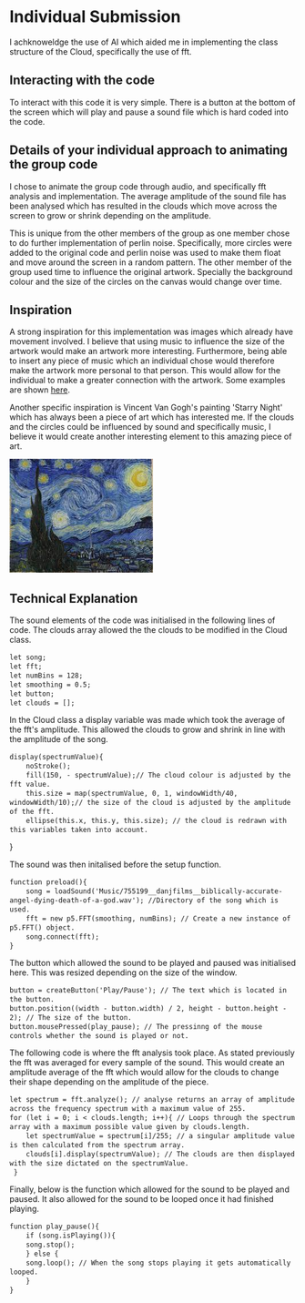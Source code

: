# Individual Submission

I achknoweldge the use of AI which aided me in implementing the class structure of the Cloud, specifically the use of fft.

## Interacting with the code
To interact with this code it is very simple. There is a button at the bottom of the screen which will play and pause a sound file which is hard coded into the code.

## Details of your individual approach to animating the group code
I chose to animate the group code through audio, and specifically fft analysis and implementation. The average amplitude of the sound file has been analysed which has resulted in the clouds which move across the screen to grow or shrink depending on the amplitude.

This is unique from the other members of the group as one member chose to do further implementation of perlin noise. Specifically, more circles were added to the original code and perlin noise was used to make them float and move around the screen in a random pattern. The other member of the group used time to influence the original artwork. Specially the background colour and the size of the circles on the canvas would change over time.

## Inspiration
A strong inspiration for this implementation was images which already have movement involved. I believe that using music to influence the size of the artwork would make an artwork more interesting. Furthermore, being able to insert any piece of music which an individual chose would therefore make the artwork more personal to that person. This would allow for the individual to make a greater connection with the artwork. Some examples are shown [here](https://giphy.com/gifs/opening-grayscale-grow-l3q2RlV4Nb4NPdfHO).

Another specific inspiration is Vincent Van Gogh's painting 'Starry Night' which has always been a piece of art which has interested me. If the clouds and the circles could be influenced by sound and specifically music, I believe it would create another interesting element to this amazing piece of art.

<img src="Images/Starry Night.png">

## Technical Explanation
The sound elements of the code was initialised in the following lines of code. The clouds array allowed the the clouds to be modified in the Cloud class.

    let song;
    let fft;
    let numBins = 128;
    let smoothing = 0.5;
    let button;
    let clouds = [];

In the Cloud class a display variable was made which took the average of the fft's amplitude. This allowed the clouds to grow and shrink in line with the amplitude of the song.


    display(spectrumValue){
        noStroke();
        fill(150, - spectrumValue);// The cloud colour is adjusted by the fft value.
        this.size = map(spectrumValue, 0, 1, windowWidth/40, windowWidth/10);// the size of the cloud is adjusted by the amplitude of the fft.
        ellipse(this.x, this.y, this.size); // the cloud is redrawn with this variables taken into account.
  }

The sound was then initalised before the setup function.

    function preload(){
        song = loadSound('Music/755199__danjfilms__biblically-accurate-angel-dying-death-of-a-god.wav'); //Directory of the song which is used.
        fft = new p5.FFT(smoothing, numBins); // Create a new instance of p5.FFT() object.
        song.connect(fft);
    }

The button which allowed the sound to be played and paused was initialised here. This was resized depending on the size of the window.

    button = createButton('Play/Pause'); // The text which is located in the button.
    button.position((width - button.width) / 2, height - button.height - 2); // The size of the button.
    button.mousePressed(play_pause); // The pressinng of the mouse controls whether the sound is played or not.

The following code is where the fft analysis took place. As stated previously the fft was averaged for every sample of the sound. This would create an amplitude average of the fft which would allow for the clouds to change their shape depending on the amplitude of the piece.

    let spectrum = fft.analyze(); // analyse returns an array of amplitude across the frequency spectrum with a maximum value of 255.
    for (let i = 0; i < clouds.length; i++){ // Loops through the spectrum array with a maximum possible value given by clouds.length.
        let spectrumValue = spectrum[i]/255; // a singular amplitude value is then calculated from the spectrum array.
        clouds[i].display(spectrumValue); // The clouds are then displayed with the size dictated on the spectrumValue.
     }

Finally, below is the function which allowed for the sound to be played and paused. It also allowed for the sound to be looped once it had finished playing.

    function play_pause(){
        if (song.isPlaying()){
        song.stop();
        } else {
        song.loop(); // When the song stops playing it gets automatically looped.
        }
    }